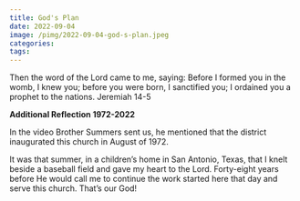 ```yaml
---
title: God's Plan
date: 2022-09-04
image: /pimg/2022-09-04-god-s-plan.jpeg
categories:
tags:
---
```


<p data-block-key="lcswa">Then the word of the Lord came to me, saying: Before I formed you in the womb, I knew you; before you were born, I sanctified you; I ordained you a prophet to the nations. Jeremiah 14-5</p><p data-block-key="cvac0"><b>Additional Reflection 1972-2022</b></p><p data-block-key="726f">In the video Brother Summers sent us, he mentioned that the district inaugurated this church in August of 1972. </p><p data-block-key="5rbfg">It was that summer, in a children’s home in San Antonio, Texas, that I knelt beside a baseball field and gave my heart to the Lord. Forty-eight years before He would call me to continue the work started here that day and serve this church. That’s our God!</p>

